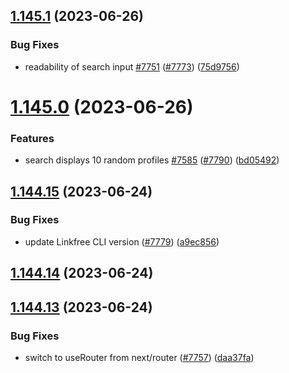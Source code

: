 ## [1.145.1](https://github.com/EddieHubCommunity/LinkFree/compare/v1.145.0...v1.145.1) (2023-06-26)


### Bug Fixes

* readability of search input [#7751](https://github.com/EddieHubCommunity/LinkFree/issues/7751) ([#7773](https://github.com/EddieHubCommunity/LinkFree/issues/7773)) ([75d9756](https://github.com/EddieHubCommunity/LinkFree/commit/75d9756773fc90a6a953c289dc19a482449b611e))



# [1.145.0](https://github.com/EddieHubCommunity/LinkFree/compare/v1.144.15...v1.145.0) (2023-06-26)


### Features

* search displays 10 random profiles [#7585](https://github.com/EddieHubCommunity/LinkFree/issues/7585) ([#7790](https://github.com/EddieHubCommunity/LinkFree/issues/7790)) ([bd05492](https://github.com/EddieHubCommunity/LinkFree/commit/bd05492b35ee7e2b15d7d78486fd2f8f408914af))



## [1.144.15](https://github.com/EddieHubCommunity/LinkFree/compare/v1.144.14...v1.144.15) (2023-06-24)


### Bug Fixes

* update Linkfree CLI version ([#7779](https://github.com/EddieHubCommunity/LinkFree/issues/7779)) ([a9ec856](https://github.com/EddieHubCommunity/LinkFree/commit/a9ec856f2effa13e979acc7705854b8d002f7cf1))



## [1.144.14](https://github.com/EddieHubCommunity/LinkFree/compare/v1.144.13...v1.144.14) (2023-06-24)



## [1.144.13](https://github.com/EddieHubCommunity/LinkFree/compare/v1.144.12...v1.144.13) (2023-06-24)


### Bug Fixes

* switch to useRouter from next/router ([#7757](https://github.com/EddieHubCommunity/LinkFree/issues/7757)) ([daa37fa](https://github.com/EddieHubCommunity/LinkFree/commit/daa37fa74a99c29fda5fa87784104f8a2c356d56))



